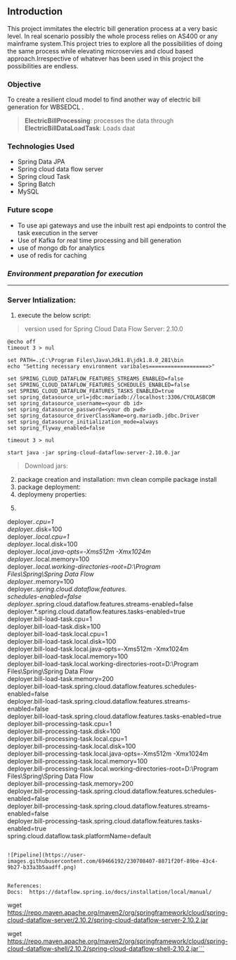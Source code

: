 ## **Introduction**
This project immitates the electric bill generation process at a very basic level. In real scenario possibly the whole process relies on AS400 or any mainframe system.This project tries to explore all the possibilities of doing the same process while elevating microservies and cloud based approach.Irrespective of whatever has been used in this project the possibilities are endless.

###  **Objective**
To create a resilient cloud model to find another way of electric bill generation for WBSEDCL .

>**ElectricBillProcessing**: processes the data through<br>**ElectricBillDataLoadTask**: Loads daat

### **Technologies Used**
<ul>
<li>Spring Data JPA</li>
<li>Spring cloud data flow server</li>
<li>Spring cloud Task</li>
<li>Spring Batch</li>
<li>MySQL</li>
</ul>

### **Future scope**
<ul>
<li>To use api gateways and use the inbuilt rest api endpoints to control the task execution in the server</li>
<li>Use of Kafka for real time processing and bill generation</li>
<li> use of mongo db for analytics</li>
<li> use of redis for caching</li>
</ul>

### *Environment preparation for execution*
---
 ### **Server Intialization:**
 1. execute the below script:
> version used for Spring Cloud Data Flow Server: 2.10.0
```
@echo off
timeout 3 > nul

set PATH=.;C:\Program Files\Java\Jdk1.8\jdk1.8.0_281\bin
echo "Setting necessary environment varibales===================>"

set SPRING_CLOUD_DATAFLOW_FEATURES_STREAMS_ENABLED=false
set SPRING_CLOUD_DATAFLOW_FEATURES_SCHEDULES_ENABLED=false
set SPRING_CLOUD_DATAFLOW_FEATURES_TASKS_ENABLED=true
set spring_datasource_url=jdbc:mariadb://localhost:3306/CYOLASBCOM
set spring_datasource_username=<your db id>
set spring_datasource_password=<your db pwd>
set spring_datasource_driverClassName=org.mariadb.jdbc.Driver
set spring_datasource_initialization_mode=always
set spring_flyway_enabled=false

timeout 3 > nul

start java -jar spring-cloud-dataflow-server-2.10.0.jar
```
> Download jars: 
2. package creation and installation: mvn clean compile package install
3. package deployment:
4. deploymeny properties:
5. ```
deployer.*.cpu=1<br>
deployer.*.disk=100<br>
deployer.*.local.cpu=1<br>
deployer.*.local.disk=100<br>
deployer.*.local.java-opts=-Xms512m -Xmx1024m<br>
deployer.*.local.memory=100<br>
deployer.*.local.working-directories-root=D:\Program <br>Files\Spring\Spring Data Flow<br>
deployer.*.memory=100<br>
deployer.*.spring.cloud.dataflow.features.<br>schedules-enabled=false<br>
deployer.*.spring.cloud.dataflow.features.streams-enabled=false<br>
deployer.*.spring.cloud.dataflow.features.tasks-enabled=true<br>
deployer.bill-load-task.cpu=1<br>
deployer.bill-load-task.disk=100<br>
deployer.bill-load-task.local.cpu=1<br>
deployer.bill-load-task.local.disk=100<br>
deployer.bill-load-task.local.java-opts=-Xms512m -Xmx1024m<br>
deployer.bill-load-task.local.memory=100<br>
deployer.bill-load-task.local.working-directories-root=D:\Program Files\Spring\Spring Data Flow<br>
deployer.bill-load-task.memory=200<br>
deployer.bill-load-task.spring.cloud.dataflow.features.schedules-enabled=false<br>
deployer.bill-load-task.spring.cloud.dataflow.features.streams-enabled=false<br>
deployer.bill-load-task.spring.cloud.dataflow.features.tasks-enabled=true<br>
deployer.bill-processing-task.cpu=1<br>
deployer.bill-processing-task.disk=100<br>
deployer.bill-processing-task.local.cpu=1<br>
deployer.bill-processing-task.local.disk=100<br>
deployer.bill-processing-task.local.java-opts=-Xms512m -Xmx1024m<br>
deployer.bill-processing-task.local.memory=100<br>
deployer.bill-processing-task.local.working-directories-root=D:\Program Files\Spring\Spring Data Flow<br>
deployer.bill-processing-task.memory=200<br>
deployer.bill-processing-task.spring.cloud.dataflow.features.schedules-enabled=false<br>
deployer.bill-processing-task.spring.cloud.dataflow.features.streams-enabled=false<br>
deployer.bill-processing-task.spring.cloud.dataflow.features.tasks-enabled=true<br>
spring.cloud.dataflow.task.platformName=default<br>
```

![Pipeline](https://user-images.githubusercontent.com/69466192/230708407-8871f20f-89be-43c4-9b27-b33a3b5aadff.png)


References:
Docs:  https://dataflow.spring.io/docs/installation/local/manual/
```
wget https://repo.maven.apache.org/maven2/org/springframework/cloud/spring-cloud-dataflow-server/2.10.2/spring-cloud-dataflow-server-2.10.2.jar


wget https://repo.maven.apache.org/maven2/org/springframework/cloud/spring-cloud-dataflow-shell/2.10.2/spring-cloud-dataflow-shell-2.10.2.jar```

